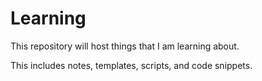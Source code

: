 # Learning

This repository will host things that I am learning about.

This includes notes, templates, scripts, and code snippets.

